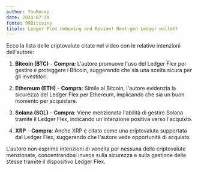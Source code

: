 ```yaml
---
author: YouRecap
date: 2024-07-30
fonte: 99Bitcoins
titolo: Ledger Flex Unboxing and Review! Next-gen Ledger wallet!
---
```


Ecco la lista delle criptovalute citate nel video con le relative intenzioni dell'autore:

1. **Bitcoin (BTC)** - **Compra**: L'autore promuove l'uso del Ledger Flex per gestire e proteggere i Bitcoin, suggerendo che sia una scelta sicura per gli investitori.
  
2. **Ethereum (ETH)** - **Compra**: Simile al Bitcoin, l'autore evidenzia la sicurezza del Ledger Flex per Ethereum, implicando che sia un buon momento per acquistare.

3. **Solana (SOL)** - **Compra**: Viene menzionata l'abilità di gestire Solana tramite il Ledger Flex, indicando un'intenzione positiva verso l'acquisto.

4. **XRP** - **Compra**: Anche XRP è citato come una criptovaluta supportata dal Ledger Flex, suggerendo che l'autore vede opportunità di acquisto.

L'autore non esprime intenzioni di vendita per nessuna delle criptovalute menzionate, concentrandosi invece sulla sicurezza e sulla gestione delle stesse tramite il dispositivo Ledger Flex.

